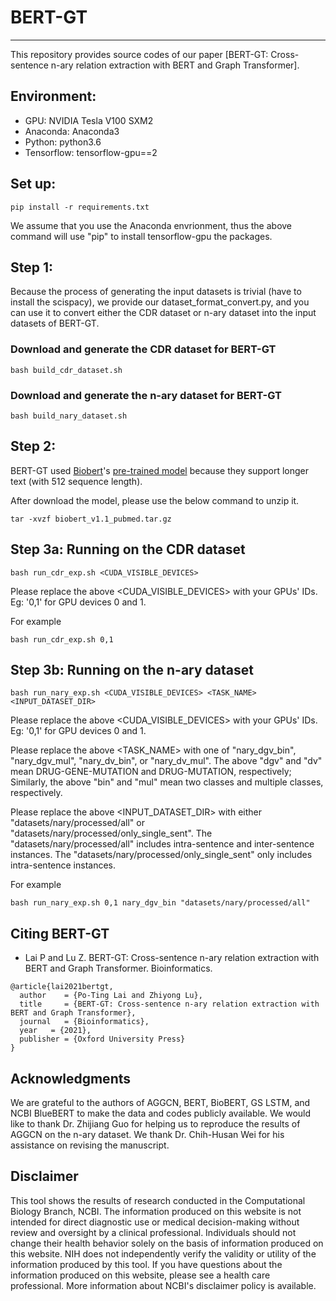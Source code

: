 # BERT-GT

-----

This repository provides source codes of our paper [BERT-GT: Cross-sentence n-ary relation extraction with BERT and Graph Transformer].

## Environment:

* GPU: NVIDIA Tesla V100 SXM2
* Anaconda: Anaconda3
* Python: python3.6
* Tensorflow: tensorflow-gpu==2

## Set up:

```
pip install -r requirements.txt
```

We assume that you use the Anaconda envrionment, thus the above command will use "pip" to install tensorflow-gpu the packages.

## Step 1:

Because the process of generating the input datasets is trivial (have to install the scispacy), we provide our dataset_format_convert.py, and you can use it to convert either the CDR dataset or n-ary dataset into the input datasets of BERT-GT.

### Download and generate the CDR dataset for BERT-GT
```
bash build_cdr_dataset.sh
```

### Download and generate the n-ary dataset for BERT-GT
```
bash build_nary_dataset.sh
```

## Step 2:

BERT-GT used [Biobert](https://github.com/dmis-lab/biobert)'s [pre-trained model](https://drive.google.com/file/d/1R84voFKHfWV9xjzeLzWBbmY1uOMYpnyD/view?usp=sharing) because they support longer text (with 512 sequence length).

After download the model, please use the below command to unzip it.

```
tar -xvzf biobert_v1.1_pubmed.tar.gz
```

## Step 3a: Running on the CDR dataset

```
bash run_cdr_exp.sh <CUDA_VISIBLE_DEVICES>
```

Please replace the above <CUDA_VISIBLE_DEVICES> with your GPUs' IDs. Eg: '0,1' for GPU devices 0 and 1.

For example

```
bash run_cdr_exp.sh 0,1
```

## Step 3b: Running on the n-ary dataset

```
bash run_nary_exp.sh <CUDA_VISIBLE_DEVICES> <TASK_NAME> <INPUT_DATASET_DIR>
```

Please replace the above <CUDA_VISIBLE_DEVICES> with your GPUs' IDs. Eg: '0,1' for GPU devices 0 and 1.

Please replace the above <TASK_NAME> with one of "nary_dgv_bin", "nary_dgv_mul", "nary_dv_bin", or "nary_dv_mul".
The above "dgv" and "dv" mean DRUG-GENE-MUTATION and DRUG-MUTATION, respectively;
Similarly, the above "bin" and "mul" mean two classes and multiple classes, respectively.

Please replace the above <INPUT_DATASET_DIR> with either "datasets/nary/processed/all" or "datasets/nary/processed/only_single_sent".
The "datasets/nary/processed/all" includes intra-sentence and inter-sentence instances.
The "datasets/nary/processed/only_single_sent" only includes intra-sentence instances.

For example

```
bash run_nary_exp.sh 0,1 nary_dgv_bin "datasets/nary/processed/all"
```

## Citing BERT-GT

* Lai P and Lu Z. BERT-GT: Cross-sentence n-ary relation extraction with BERT and Graph Transformer.
Bioinformatics.

```
@article{lai2021bertgt,
  author    = {Po-Ting Lai and Zhiyong Lu},
  title     = {BERT-GT: Cross-sentence n-ary relation extraction with BERT and Graph Transformer},
  journal   = {Bioinformatics},
  year   = {2021},
  publisher = {Oxford University Press}
}
```

## Acknowledgments

We are grateful to the authors of AGGCN, BERT, BioBERT, GS LSTM, and NCBI BlueBERT to make the data and codes publicly available. We would like to thank Dr. Zhijiang Guo for helping us to reproduce the results of AGGCN on the n-ary dataset. We thank Dr. Chih-Husan Wei for his assistance on revising the manuscript. 

## Disclaimer

This tool shows the results of research conducted in the Computational Biology Branch, NCBI. The information produced
on this website is not intended for direct diagnostic use or medical decision-making without review and oversight
by a clinical professional. Individuals should not change their health behavior solely on the basis of information
produced on this website. NIH does not independently verify the validity or utility of the information produced
by this tool. If you have questions about the information produced on this website, please see a health care
professional. More information about NCBI's disclaimer policy is available.
